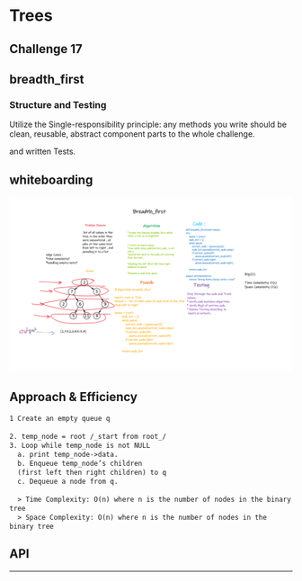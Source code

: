 # Trees

## Challenge 17

## breadth_first

### Structure and Testing

Utilize the Single-responsibility principle: any methods you write should be clean, reusable, abstract component parts to the whole challenge.

and written Tests.

## whiteboarding

![image](./breadth_first.png)

## Approach & Efficiency

    1 Create an empty queue q

    2. temp_node = root /_start from root_/
    3. Loop while temp_node is not NULL
      a. print temp_node->data.
      b. Enqueue temp_node’s children
      (first left then right children) to q
      c. Dequeue a node from q.

      > Time Complexity: O(n) where n is the number of nodes in the binary tree
      > Space Complexity: O(n) where n is the number of nodes in the binary tree

## API

---
